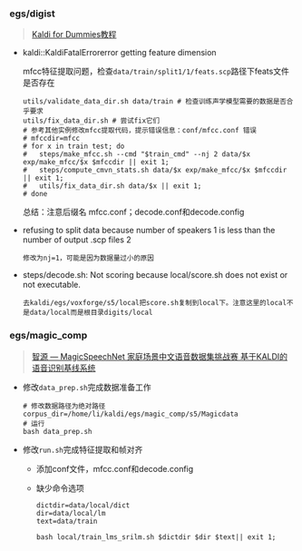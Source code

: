 ### egs/digist

> [Kaldi for Dummies教程](http://fancyerii.github.io/kaldidoc/kaldi-for-dummy/)

- kaldi::KaldiFatalErrorerror getting feature dimension

  mfcc特征提取问题，检查`data/train/split1/1/feats.scp`路径下feats文件是否存在

  ```shell
  utils/validate_data_dir.sh data/train # 检查训练声学模型需要的数据是否合乎要求
  utils/fix_data_dir.sh # 尝试fix它们
  # 参考其他实例修改mfcc提取代码，提示错误信息：conf/mfcc.conf 错误
  # mfccdir=mfcc
  # for x in train test; do
  #   steps/make_mfcc.sh --cmd "$train_cmd" --nj 2 data/$x exp/make_mfcc/$x $mfccdir || exit 1;
  #   steps/compute_cmvn_stats.sh data/$x exp/make_mfcc/$x $mfccdir || exit 1;
  #   utils/fix_data_dir.sh data/$x || exit 1;
  # done
  ```

  总结：注意后缀名 mfcc.conf；decode.conf和decode.config
  
- refusing to split data because number of speakers 1 is less than the number of output .scp files 2

  ```
  修改为nj=1，可能是因为数据量过小的原因
  ```

- steps/decode.sh: Not scoring because local/score.sh does not exist or not executable.

  ```
  去kaldi/egs/voxforge/s5/local把score.sh复制到local下。注意这里的local不是data/local而是根目录digits/local
  ```

### egs/magic_comp

> [智源 — MagicSpeechNet 家庭场景中文语音数据集挑战赛 基于KALDI的语音识别基线系统](https://www.biendata.com/models/category/4283/L_notebook/)

- 修改`data_prep.sh`完成数据准备工作

  ```
  # 修改数据路径为绝对路径
  corpus_dir=/home/li/kaldi/egs/magic_comp/s5/Magicdata
  # 运行
  bash data_prep.sh
  ```

- 修改`run.sh`完成特征提取和帧对齐

  - 添加conf文件，mfcc.conf和decode.config

  - 缺少命令选项

    ```
    dictdir=data/local/dict
    dir=data/local/lm
    text=data/train
    
    bash local/train_lms_srilm.sh $dictdir $dir $text|| exit 1;
    ```

    

